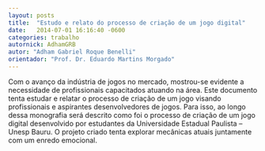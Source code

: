 ```yaml
---
layout: posts
title:  "Estudo e relato do processo de criação de um jogo digital"
date:   2014-07-01 16:16:40 -0600
categories: trabalho
autornick: AdhamGRB
autor: "Adham Gabriel Roque Benelli"
orientador: "Prof. Dr. Eduardo Martins Morgado"
---
```

Com o avanço da indústria de jogos no mercado, mostrou-se evidente a necessidade de profissionais capacitados atuando na área. Este documento tenta estudar e relatar o processo de criação de um jogo visando profissionais e aspirantes desenvolvedores de jogos. Para isso, ao longo dessa monografia será descrito como foi o processo de criação de um jogo digital desenvolvido por estudantes da Universidade Estadual Paulista – Unesp Bauru. O projeto criado tenta explorar mecânicas atuais juntamente com um enredo emocional.
